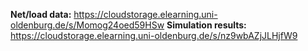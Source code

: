 **Net/load data:** https://cloudstorage.elearning.uni-oldenburg.de/s/Momog24oed59HSw
**Simulation results:** https://cloudstorage.elearning.uni-oldenburg.de/s/nz9wbAZjJLHjfW9
